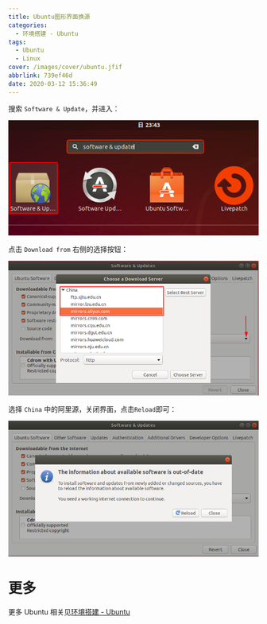 ```yaml
---
title: Ubuntu图形界面换源
categories:
  - 环境搭建 - Ubuntu
tags:
  - Ubuntu
  - Linux
cover: /images/cover/ubuntu.jfif
abbrlink: 739ef46d
date: 2020-03-12 15:36:49
---
```



搜索 `Software & Update`，并进入：

![](/images/Ubuntu图形界面换源/2020-03-12-15-32-18.png)

点击 `Download from` 右侧的选择按钮：

![](/images/Ubuntu图形界面换源/2020-03-12-15-34-06.png)

选择 `China` 中的阿里源，关闭界面，点击`Reload`即可：

![](/images/Ubuntu图形界面换源/2020-03-12-15-35-19.png)

# 更多

更多 Ubuntu 相关见[环境搭建 - Ubuntu](/categories/环境搭建-Ubuntu/)